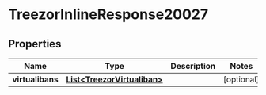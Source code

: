 
# TreezorInlineResponse20027

## Properties
Name | Type | Description | Notes
------------ | ------------- | ------------- | -------------
**virtualibans** | [**List&lt;TreezorVirtualiban&gt;**](TreezorVirtualiban.md) |  |  [optional]



